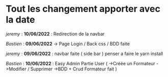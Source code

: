 # Tout les changement apporter avec la date

*jeremy* : **10/06/2022** : Redirection de la navbar

*Bastien* : **09/06/2022** -> Page Login / Back css / BDD faite

*jeremy* : **09/06/2022** : navbar faite ( side bar ) penser a faire le yarn install

*Bastien* : **10/06/2022** : Easy Admin Partie User (
    ->Créée un Formateur
    ->Modifier / Supprimer
    ->BDD + Crud Formateur fait
)
